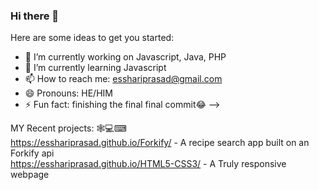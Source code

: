 ### Hi there 👋

Here are some ideas to get you started:

- 🔭 I’m currently working on Javascript, Java, PHP 
- 🌱 I’m currently learning Javascript
- 📫 How to reach me: esshariprasad@gmail.com
- 😄 Pronouns: HE/HIM
- ⚡ Fun fact: finishing the final final commit😂
-->

MY Recent projects: 🕸💻⌨ <br>
https://esshariprasad.github.io/Forkify/ - A recipe search app built on an Forkify api<br>
https://esshariprasad.github.io/HTML5-CSS3/ - A Truly responsive webpage
